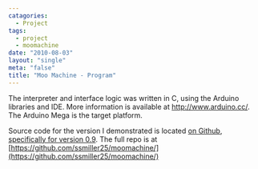 ```yaml
---
catagories:
  - Project
tags:
  - project
  - moomachine
date: "2010-08-03"
layout: "single"
meta: "false"
title: "Moo Machine - Program"
---
```

The interpreter and interface logic was written in C, using the Arduino libraries and IDE.  More information is available at http://www.arduino.cc/.  The Arduino Mega is the target platform.

Source code for the version I demonstrated is located [on Github, specifically for version 0.9](https://github.com/ssmiller25/moomachine/blob/v0.9/moomachine.ino).  The full repo is at [https://github.com/ssmiller25/moomachine/](https://github.com/ssmiller25/moomachine/)
